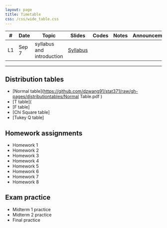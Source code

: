 ```yaml
---
layout: page
title: Timetable
css: /css/wide_table.css
---
```


| # | Date | Topic    | Slides         |Codes      |Notes               | Announcement|
|---|--------|--------|----------------|-----------|--------------------|------------|
|L1| Sep 7 | syllabus and introduction  |[Syllabus](https://github.com/dzwang91/stat371/raw/gh-pages/lectures/Syllabus.pdf)      |      |      |       |





------------------------------------------
## Distribution tables
- [Normal table](https://github.com/dzwang91/stat371/raw/gh-pages/distributiontables/Normal Table.pdf   )
- [T table](
- [F table]
- [Chi Square table]
- [Tukey Q table]



## Homework assignments
- Homework 1
- Homework 2
- Homework 3
- Homework 4
- Homework 5
- Homework 6
- Homework 7
- Homework 8

## Exam practice
- Midterm 1 practice
- Midterm 2 practice
- Final practice

